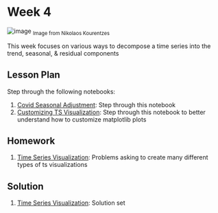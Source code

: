 # Week 4
![image](https://miro.medium.com/max/1214/1*l3TW9hwiD-BFNOtRuSQD5w.png)
<sub>Image from Nikolaos Kourentzes</sub>

This week focuses on various ways to decompose a time series into the trend, seasonal, & residual components

## Lesson Plan

Step through the following notebooks:
1. [Covid Seasonal Adjustment](les3-covid-decomp.ipynb): Step through this notebook 
2. [Customizing TS Visualization](les2-customizing.ipynb): Step through this notebook to better understand how to customize matplotlib plots

## Homework

1. [Time Series Visualization](hw1-ts-viz.ipynb): Problems asking to create many different types of ts visualizations

## Solution

1. [Time Series Visualization](sol1-ts-viz.ipynb): Solution set